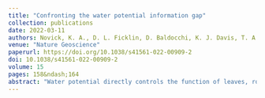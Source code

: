 ```yaml
---
title: "Confronting the water potential information gap"
collection: publications
date: 2022-03-11
authors: Novick, K. A., D. L. Ficklin, D. Baldocchi, K. J. Davis, T. A. Ghezzehei, A. G. Konings, N. MacBean, N. Raoult, R. L. Scott, <b>Y. Shi</b>, B. N. Sulman, and J. D. Wood
venue: "Nature Geoscience"
paperurl: https://doi.org/10.1038/s41561-022-00909-2
doi: 10.1038/s41561-022-00909-2
volume: 15
pages: 158&ndash;164
abstract: "Water potential directly controls the function of leaves, roots and microbes, and gradients in water potential drive water flows throughout the soil–plant–atmosphere continuum. Notwithstanding its clear relevance for many ecosystem processes, soil water potential is rarely measured in situ, and plant water potential observations are generally discrete, sparse, and not yet aggregated into accessible databases. These gaps limit our conceptual understanding of biophysical responses to moisture stress and inject large uncertainty into hydrologic and land-surface models. Here, we outline the conceptual and predictive gains that could be made with more continuous and discoverable observations of water potential in soils and plants. We discuss improvements to sensor technologies that facilitate in situ characterization of water potential, as well as strategies for building new networks that aggregate water potential data across sites. We end by highlighting novel opportunities for linking more representative site-level observations of water potential to remotely sensed proxies. Together, these considerations offer a road map for clearer links between ecohydrological processes and the water potential gradients that have the ‘potential’ to substantially reduce conceptual and modelling uncertainties."
---
```

